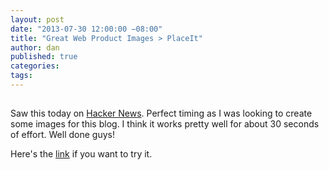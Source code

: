 ```yaml
---
layout: post
date: "2013-07-30 12:00:00 −08:00"
title: "Great Web Product Images > PlaceIt"
author: dan
published: true
categories:
tags:
---
```


<img class="lazy img-rounded img-responsive" src="data:image/gif;base64,R0lGODlhAQABAIABAP///wAAACwAAAAAAQABAAACAkQBADs=" alt="Product Image" data-src="/assets/img/breezi_placeit2.jpg">

Saw this today on [Hacker News][1].  Perfect timing as I was looking to create some images for this blog.  I think it works pretty well for about 30 seconds of effort.  Well done guys!

Here's the [link][2] if you want to try it.

[1]: https://news.ycombinator.com/news
[2]: http://placeit.breezi.com/productshots/
